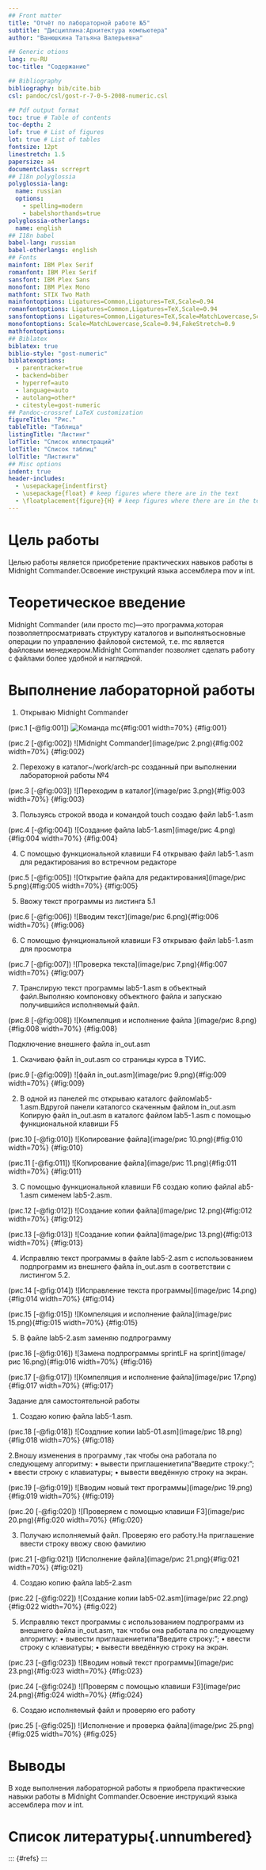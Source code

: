 ```yaml
---
## Front matter
title: "Отчёт по лабораторной работе №5"
subtitle: "Дисциплина:Архитектура компьютера"
author: "Ванюшкина Татьяна Валерьевна"

## Generic otions
lang: ru-RU
toc-title: "Содержание"

## Bibliography
bibliography: bib/cite.bib
csl: pandoc/csl/gost-r-7-0-5-2008-numeric.csl

## Pdf output format
toc: true # Table of contents
toc-depth: 2
lof: true # List of figures
lot: true # List of tables
fontsize: 12pt
linestretch: 1.5
papersize: a4
documentclass: scrreprt
## I18n polyglossia
polyglossia-lang:
  name: russian
  options:
	- spelling=modern
	- babelshorthands=true
polyglossia-otherlangs:
  name: english
## I18n babel
babel-lang: russian
babel-otherlangs: english
## Fonts
mainfont: IBM Plex Serif
romanfont: IBM Plex Serif
sansfont: IBM Plex Sans
monofont: IBM Plex Mono
mathfont: STIX Two Math
mainfontoptions: Ligatures=Common,Ligatures=TeX,Scale=0.94
romanfontoptions: Ligatures=Common,Ligatures=TeX,Scale=0.94
sansfontoptions: Ligatures=Common,Ligatures=TeX,Scale=MatchLowercase,Scale=0.94
monofontoptions: Scale=MatchLowercase,Scale=0.94,FakeStretch=0.9
mathfontoptions:
## Biblatex
biblatex: true
biblio-style: "gost-numeric"
biblatexoptions:
  - parentracker=true
  - backend=biber
  - hyperref=auto
  - language=auto
  - autolang=other*
  - citestyle=gost-numeric
## Pandoc-crossref LaTeX customization
figureTitle: "Рис."
tableTitle: "Таблица"
listingTitle: "Листинг"
lofTitle: "Список иллюстраций"
lotTitle: "Список таблиц"
lolTitle: "Листинги"
## Misc options
indent: true
header-includes:
  - \usepackage{indentfirst}
  - \usepackage{float} # keep figures where there are in the text
  - \floatplacement{figure}{H} # keep figures where there are in the text
---
```


# Цель работы

Целью работы является приобретение практических навыков работы в Midnight Commander.Освоение инструкций
 языка ассемблера mov и int.


# Теоретическое введение

 Midnight Commander (или просто mc)—это программа,которая позволяетпросматривать
 структуру каталогов и выполнятьосновные операции по управлению файловой системой,
 т.е. mc является файловым менеджером.Midnight Commander позволяет сделать работу с
 файлами более удобной и наглядной.

# Выполнение лабораторной работы

1.  Открываю Midnight Commander

(рис.1 [-@fig:001])
![Команда mc](image/рис1){#fig:001 width=70%}
{#fig:001}

(рис.2 [-@fig:002])
![Midnight Commander](image/рис 2.png){#fig:002 width=70%}
{#fig:002}


2.  Перехожу в каталог~/work/arch-pc созданный при выполнении лабораторной работы №4

(рис.3 [-@fig:003])
![Переходим в каталог](image/рис 3.png){#fig:003 width=70%}
{#fig:003}

3. Пользуясь строкой ввода и командой touch создаю файл lab5-1.asm

(рис.4 [-@fig:004])
![Создание файла lab5-1.asm](image/рис 4.png){#fig:004 width=70%}
{#fig:004}

4. С помощью функциональной клавиши F4 открываю файл lab5-1.asm для редактирования во встречном редакторе 
 
(рис.5 [-@fig:005])
![Открытие файла для редактирования](image/рис 5.png){#fig:005 width=70%}
{#fig:005}

5.  Ввожу текст программы из листинга 5.1

(рис.6 [-@fig:006])
![Вводим текст](image/рис 6.png){#fig:006 width=70%}
{#fig:006}

6.  С помощью функциональной клавиши F3 открываю файл lab5-1.asm для просмотра

(рис.7 [-@fig:007])
![Проверка текста](image/рис 7.png){#fig:007 width=70%}
{#fig:007}

7.  Транслирую текст программы lab5-1.asm в объектный файл.Выполняю компоновку объектного файла и запускаю получившийся исполняемый файл.

(рис.8 [-@fig:008])
![Компеляция и исполнение файла ](image/рис 8.png){#fig:008 width=70%}
{#fig:008}


Подключение внешнего файла in_out.asm

1.  Скачиваю файл in_out.asm со страницы курса в ТУИС.

(рис.9 [-@fig:009])
![файл in_out.asm](image/рис 9.png){#fig:009 width=70%}
{#fig:009}

2.   В одной из панелей mc открываю каталогс файломlab5-1.asm.Вдругой панели каталогсо скаченным файлом in_out.asm
 Копирую файл in_out.asm в каталогс файлом lab5-1.asm с помощью функциональной клавиши F5
 
(рис.10 [-@fig:010])
![Копирование файла](image/рис 10.png){#fig:010 width=70%}
{#fig:010}

(рис.11 [-@fig:011])
![Копирование файла](image/рис 11.png){#fig:011 width=70%}
{#fig:011}

3.  С помощью функциональной клавиши F6 создаю копию файлаl ab5-1.asm сименем lab5-2.asm.

(рис.12 [-@fig:012])
![Создание копии файла](image/рис 12.png){#fig:012 width=70%}
{#fig:012}

(рис.13 [-@fig:013])
![Создание копии файла](image/рис 13.png){#fig:013 width=70%}
{#fig:013}

4. Исправляю текст программы в файле lab5-2.asm с использованием подпрограмм из
 внешнего файла in_out.asm  в соответствии с листингом 5.2.

(рис.14 [-@fig:014])
![Исправление текста программы](image/рис 14.png){#fig:014 width=70%}
{#fig:014}

(рис.15 [-@fig:015])
![Компеляция и исполнение файла](image/рис 15.png){#fig:015 width=70%}
{#fig:015}

5.  В файле lab5-2.asm заменяю подпрограмму 

(рис.16 [-@fig:016])
![Замена подпрограммы sprintLF на sprint](image/рис 16.png){#fig:016 width=70%}
{#fig:016}

(рис.17 [-@fig:017])
![Компеляция и исполнение файла](image/рис 17.png){#fig:017 width=70%}
{#fig:017}

Задание для самостоятельной работы

1.  Создаю копию файла lab5-1.asm.

(рис.18 [-@fig:018])
![Создпние копии lab5-01.asm](image/рис 18.png){#fig:018 width=70%}
{#fig:018}

2.Вношу изменения в программу ,так чтобы она работала по следующему алгоритму:
 • вывести приглашениетипа“Введите строку:”;
 • ввести строку с клавиатуры;
 • вывести введённую строку на экран.

(рис.19 [-@fig:019])
![Вводим новый тект программы](image/рис 19.png){#fig:019 width=70%}
{#fig:019}

(рис.20 [-@fig:020])
![Проверяем с помощью клавиши F3](image/рис 20.png){#fig:020 width=70%}
{#fig:020}

3.  Получаю исполняемый файл. Проверяю его работу.На приглашение ввести строку ввожу свою фамилию

(рис.21 [-@fig:021])
![Исполнение файла](image/рис 21.png){#fig:021 width=70%}
{#fig:021}

4. Создаю копию файла lab5-2.asm

(рис.22 [-@fig:022])
![Создание копии lab5-02.asm](image/рис 22.png){#fig:022 width=70%}
{#fig:022}

5. Исправляю текст программы с использованием подпрограмм из внешнего файла in_out.asm, так чтобы она работала по следующему
 алгоритму:
 • вывести приглашениетипа“Введите строку:”;
 • ввести строку с клавиатуры;
 • вывести введённую строку на экран.

(рис.23 [-@fig:023])
![Вводим новый текст программы](image/рис 23.png){#fig:023 width=70%}
{#fig:023}

(рис.24 [-@fig:024])
![Проверям с помощью клавиши F3](image/рис 24.png){#fig:024 width=70%}
{#fig:024}

6.  Создаю исполняемый файл и проверяю его работу

(рис.25 [-@fig:025])
![Исполнение и проверка файла](image/рис 25.png){#fig:025 width=70%}
{#fig:025}

# Выводы

В ходе выполнения лабораторной работы я приобрела практические навыки работы в Midnight Commander.Освоение инструкций
 языка ассемблера mov и int.

# Список литературы{.unnumbered}



::: {#refs}
:::
